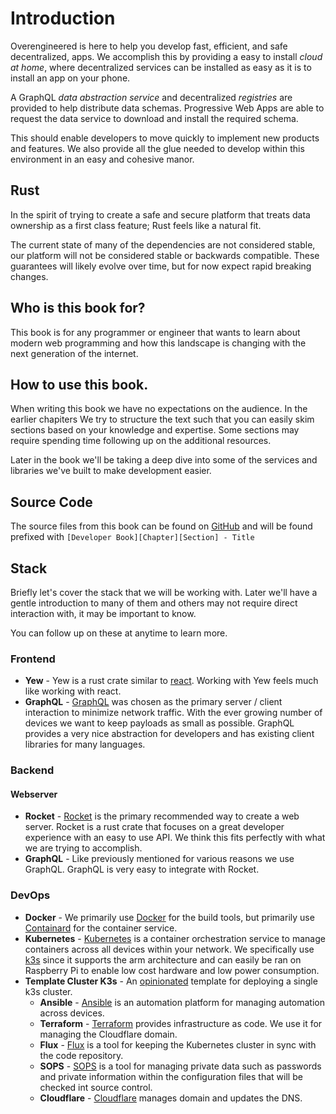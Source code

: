 # Introduction

Overengineered is here to help you develop fast, efficient, and safe decentralized, apps. We 
accomplish this by providing a easy to install *cloud at home*, where decentralized services can 
be installed as easy as it is to install an app on your phone. 

A GraphQL *data abstraction service* and decentralized *registries* are provided to help
distribute data schemas. Progressive Web Apps are able to request the data service to download and 
install the required schema.

This should enable developers to move quickly to implement new products and features. We also
provide all the glue needed to develop within this environment in an easy and cohesive manor.

## Rust

In the spirit of trying to create a safe and secure platform that treats data ownership as a first
class feature; Rust feels like a natural fit. 

The current state of many of the dependencies are not considered stable, our platform will not be 
considered stable or backwards compatible. These guarantees will likely evolve over time, but for 
now expect rapid breaking changes.

## Who is this book for?

This book is for any programmer or engineer that wants to learn about modern web programming
and how this landscape is changing with the next generation of the internet. 

## How to use this book.

When writing this book we have no expectations on the audience. In the earlier chapiters We try to
structure the text such that you can easily skim sections based on your knowledge and expertise.
Some sections may require spending time following up on the additional resources. 

Later in the book we'll be taking a deep dive into some of the services and libraries we've 
built to make development easier.

## Source Code

The source files from this book can be found on [GitHub](https://github.com/overengineered/) and 
will be found prefixed with `[Developer Book][Chapter][Section] - Title`

## Stack

Briefly let's cover the stack that we will be working with. Later we'll have a gentle introduction 
to many of them and others may not require direct interaction with, it may be important to know.

You can follow up on these at anytime to learn more.

### Frontend

* **Yew** - Yew is a rust crate similar to [react](https://reactjs.org/). Working with Yew feels 
much like working with react.
* **GraphQL** - [GraphQL](https://graphql.org/) was chosen as the primary server / client 
interaction to minimize network traffic. With the ever growing number of devices we want to keep 
payloads as small as possible.  GraphQL provides a very nice abstraction for developers and has 
existing client libraries for many languages.

### Backend

#### Webserver

* **Rocket** - [Rocket](https://rocket.rs/) is the primary recommended way to create a web server. 
Rocket is a rust crate that focuses on a great developer experience with an easy to use API. We 
think this fits perfectly with what we are trying to accomplish.
* **GraphQL** - Like previously mentioned for various reasons we use GraphQL. GraphQL is very easy 
to integrate with Rocket.

### DevOps

* **Docker** - We primarily use [Docker](https://docker.com/) for the build tools, but primarily 
use [Containard](https://containerd.io/) for the container service.
* **Kubernetes** - [Kubernetes](https://kubernetes.io/) is a container orchestration service to 
manage containers across all devices within your network. We specifically use 
[k3s](https://k3s.io/) since it supports the arm architecture and can easily be ran on Raspberry 
Pi to enable low cost hardware and low power consumption.
* **Template Cluster K3s** - An [opinionated](https://github.com/k8s-at-home/template-cluster-k3s)
template for deploying a single k3s cluster.
	* **Ansible** - [Ansible](https://ansible.com/) is an automation platform for managing 
	automation across devices.
	* **Terraform** - [Terraform](https://terraform.io/) provides infrastructure as code. We 
	use it for managing the Cloudflare domain.
	* **Flux** - [Flux](https://fluxcd.io/docs/) is a tool for keeping the Kubernetes cluster 
	in sync with the code repository.
	* **SOPS** - [SOPS](https://github.com/mozilla/sops) is a tool for managing private data 
	such as passwords and private information within the configuration files that will be 
	checked int source control.
	* **Cloudflare** - [Cloudflare](https://cloudflare.com/) manages domain and updates the 
	DNS.
